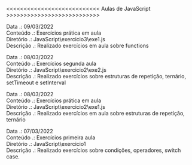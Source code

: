 <<<<<<<<<<<<<<<<<<<<<<<<<<< Aulas de JavaScript >>>>>>>>>>>>>>>>>>>>>>>>>>>

Data      .: 09/03/2022 <br/>
Conteúdo  .: Exercícios prática em aula<br/>
Diretório .: JavaScript\exercicio3\exe1.js <br/>
Descrição .: Realizado exercícios em aula sobre functions<br/>

Data      .: 08/03/2022 <br/>
Conteúdo  .: Exercícios segunda aula<br/>
Diretório .: JavaScript\exercicio2\exe2.js <br/>
Descrição .: Realizado exercícios sobre estruturas de repetição, ternário, setTimeout e setInterval<br/>

Data      .: 08/03/2022 <br/>
Conteúdo  .: Exercícios prática em aula<br/>
Diretório .: JavaScript\exercicio2\exe1.js <br/>
Descrição .: Realizado exercícios em aula sobre estruturas de repetição, ternário<br/>

Data      .: 07/03/2022 <br/>
Conteúdo  .: Exercícios primeira aula <br/>
Diretório .: JavaScript\exercicio1 <br/>
Descrição .: Realizado exercícios sobre condições, operadores, switch case.<br/>